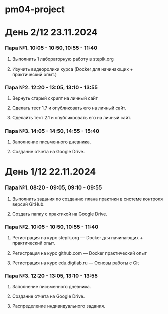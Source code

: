 # pm04-project

# День 2/12 23.11.2024

### Пара №1. 10:05 - 10:50, 10:55 - 11:40

1. Выполнить 1 лабораторную работу в stepik.org

2. Изучить видеоролики курса (Docker для начинающих + практический опыт.)

### Пара №2. 12:20 - 13:05, 13:10 - 13:55

1. Вернуть старый скрипт на личный сайт

2. Сделать тест 1.7 и опубликовать его на личный сайт.

3. Сделайть тест 2.1 и опубликоовать его на личный сайт.

### Пара №3. 14:05 - 14:50, 14:55 - 15:40

1. Заполнение письменного дневника.

2. Создание отчета на Google Drive.

# День 1/12 22.11.2024

### Пара №1. 08:20 - 09:05, 09:10 - 09:55

1. Выполнить задания по созданию плана практики в системе контроля версий GitHub.

2. Создать папку с практикой на Google Drive.  

### Пара №2. 10:05 - 10:50, 10:55 - 11:40

1. Регистрация на курс stepik.org — Docker для начинающих + практический опыт.

2. Регистрация на курс github.com — Docker практический опыт

3. Регистрация на курс edu.digtlab.ru — Основы работы с Git

### Пара №3. 12:20 - 13:05, 13:10 - 13:55

1. Заполнение письменного дневника.

2. Создание отчета на Google Drive.

3. Распределение индивидуального задания.

   
